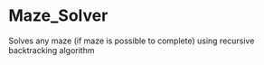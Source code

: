 # Maze_Solver
Solves any maze (if maze is possible to complete) using recursive backtracking algorithm
